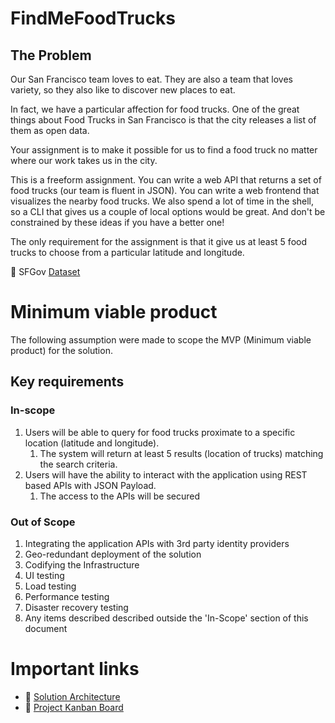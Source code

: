 # FindMeFoodTrucks
## The Problem

Our San Francisco team loves to eat. They are also a team that loves variety, so they also like to discover new places to eat.

In fact, we have a particular affection for food trucks. One of the great things about Food Trucks in San Francisco is that the city releases a list of them as open data.

Your assignment is to make it possible for us to find a food truck no matter where our work takes us in the city.

This is a freeform assignment. You can write a web API that returns a set of food trucks (our team is fluent in JSON). You can write a web frontend that visualizes the nearby food trucks. We also spend a lot of time in the shell, so a CLI that gives us a couple of local options would be great. And don't be constrained by these ideas if you have a better one!

The only requirement for the assignment is that it give us at least 5 food trucks to choose from a particular latitude and longitude.

:link: SFGov [Dataset](https://data.sfgov.org/resource/rqzj-sfat.json)

# Minimum viable product
The following assumption were made to scope the MVP (Minimum viable product) for the solution.
## Key requirements

### In-scope
1. Users will be able to query for food trucks proximate to a specific location (latitude and longitude).
    1. The system will return at least 5 results (location of trucks) matching the search criteria.
1. Users will have the ability to interact with the application using REST based APIs with JSON Payload.
    1. The access to the APIs will be secured

### Out of Scope
1. Integrating the application APIs with 3rd party identity providers
2. Geo-redundant deployment of the solution
3. Codifying the Infrastructure
1. UI testing 
1. Load testing
1. Performance testing
4. Disaster recovery testing 
1. Any items described described outside the 'In-Scope' section of this document

# Important links 
* :link: [Solution Architecture](TBD)
* :link: [Project Kanban Board](TBD)




